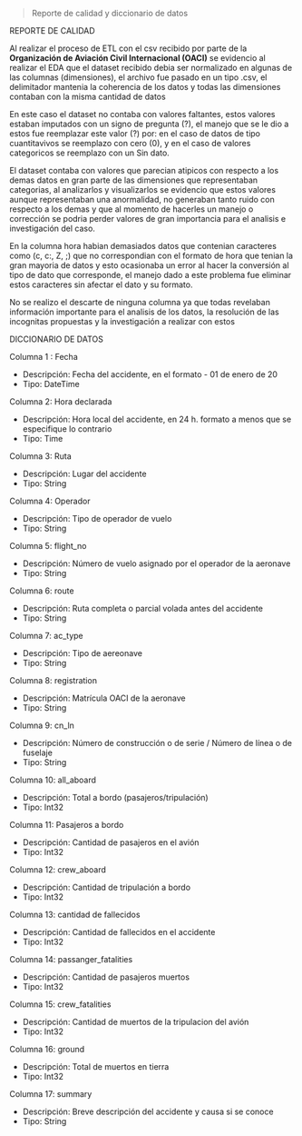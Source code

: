  >Reporte de calidad y diccionario de datos

REPORTE DE CALIDAD

Al realizar el proceso de ETL con el csv recibido por parte de la **Organización de Aviación Civil Internacional (OACI)**  se evidencio al realizar el EDA que el dataset recibido debia ser normalizado en algunas de las columnas (dimensiones), el archivo fue pasado en un tipo .csv, el delimitador mantenia la coherencia de los datos y todas las dimensiones contaban con la misma cantidad de datos</br>

En este caso el dataset no contaba con valores faltantes, estos valores estaban imputados con un signo de pregunta (?), el manejo que se le dio a estos fue reemplazar este valor (?) por: en el caso de datos de tipo cuantitavivos se reemplazo con cero (0), y en el caso de valores categoricos se reemplazo con un Sin dato. </br>

El dataset contaba con valores que parecian atipicos con respecto a los demas datos en gran parte de las dimensiones que representaban categorias, al analizarlos y visualizarlos se evidencio que estos valores aunque representaban una anormalidad, no generaban tanto ruido con respecto a los demas y que al momento de hacerles un manejo o corrección se podria perder valores de gran importancia para el analisis e investigación del caso. </br>

En la columna hora habian demasiados datos que contenian caracteres como (c, c:, Z, ;) que no correspondian con el formato de hora que tenian la gran mayoria de datos y esto ocasionaba un error al hacer la conversión al tipo de dato que corresponde, el manejo dado a este problema fue eliminar estos caracteres sin afectar el dato y su formato. </br>

No se realizo el descarte de ninguna columna ya que todas revelaban información importante para el analisis de los datos, la resolución de las incognitas propuestas y la investigación a realizar con estos </br>

DICCIONARIO DE DATOS

Columna 1 : Fecha
* Descripción: Fecha del accidente, en el formato - 01 de enero de 20
* Tipo: DateTime

Columna 2: Hora declarada
* Descripción: Hora local del accidente, en 24 h. formato a menos que se especifique lo contrario
* Tipo: Time

Columna 3: Ruta
* Descripción: Lugar del accidente
* Tipo: String

Columna 4: Operador
* Descripción: Tipo de operador de vuelo
* Tipo: String

Columna 5: flight_no
* Descripción: Número de vuelo asignado por el operador de la aeronave
* Tipo: String

Columna 6: route
* Descripción: Ruta completa o parcial volada antes del accidente
* Tipo: String

Columna 7: ac_type
* Descripción: Tipo de aereonave
* Tipo: String

Columna 8: registration
* Descripción: Matrícula OACI de la aeronave
* Tipo: String

Columna 9: cn_ln
* Descripción: Número de construcción o de serie / Número de línea o de fuselaje
* Tipo: String

Columna 10: all_aboard
* Descripción: Total a bordo (pasajeros/tripulación)
* Tipo: Int32

Columna 11: Pasajeros a bordo
* Descripción: Cantidad de pasajeros en el avión
* Tipo: Int32

Columna 12: crew_aboard
* Descripción: Cantidad de tripulación a bordo
* Tipo: Int32

Columna 13: cantidad de fallecidos
* Descripción: Cantidad de fallecidos en el accidente
* Tipo: Int32

Columna 14: passanger_fatalities
* Descripción: Cantidad de pasajeros muertos
* Tipo: Int32

Columna 15: crew_fatalities
* Descripción: Cantidad de muertos de la tripulacion del avión
* Tipo: Int32

Columna 16: ground
* Descripción: Total de muertos en tierra
* Tipo: Int32

Columna 17: summary
* Descripción: Breve descripción del accidente y causa si se conoce
* Tipo: String 




